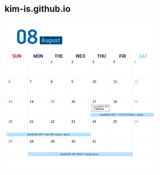 # kim-is.github.io

<img src="2023-08.PNG" width="500px" height="500px" title="calender" alt="calender"></img><br/>
